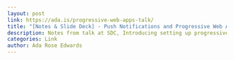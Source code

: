 ```yaml
---
layout: post
link: https://ada.is/progressive-web-apps-talk/
title: "[Notes & Slide Deck] - Push Notifications and Progressive Web Apps"
description: Notes from talk at SDC, Introducing setting up progressive Web Apps with the Web App manifest, service workers & push notifications.
categories: Link
author: Ada Rose Edwards
---
```

